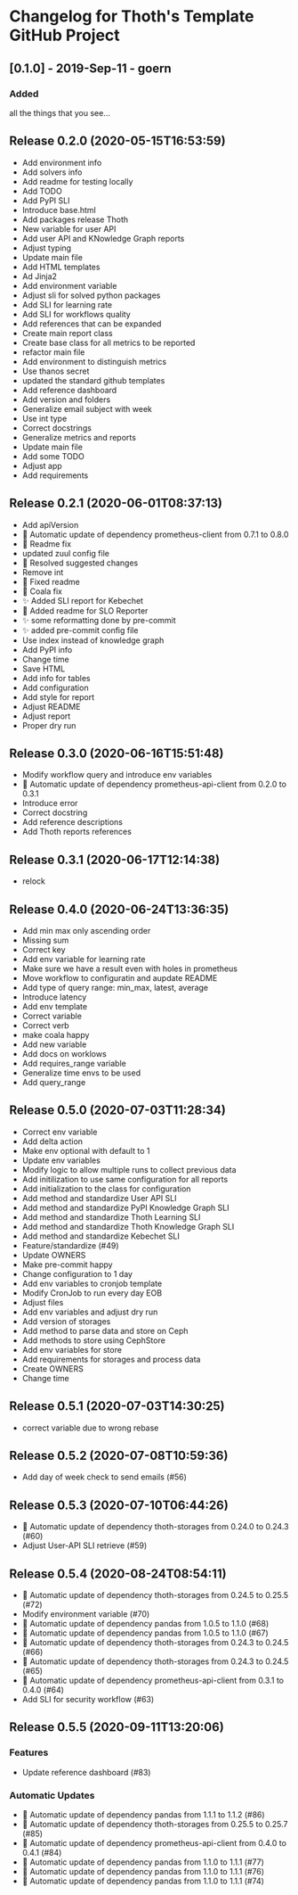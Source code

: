 # Changelog for Thoth's Template GitHub Project

## [0.1.0] - 2019-Sep-11 - goern

### Added

all the things that you see...

## Release 0.2.0 (2020-05-15T16:53:59)
* Add environment info
* Add solvers info
* Add readme for testing locally
* Add TODO
* Add PyPI SLI
* Introduce base.html
* Add packages release Thoth
* New variable for user API
* Add user API and KNowledge Graph reports
* Adjust typing
* Update main file
* Add HTML templates
* Ad Jinja2
* Add environment variable
* Adjust sli for solved python packages
* Add SLI for learning rate
* Add SLI for workflows quality
* Add references that can be expanded
* Create main report class
* Create base class for all metrics to be reported
* refactor main file
* Add environment to distinguish metrics
* Use thanos secret
* updated the standard github templates
* Add reference dashboard
* Add version and folders
* Generalize email subject with week
* Use int type
* Correct docstrings
* Generalize metrics and reports
* Update main file
* Add some TODO
* Adjust app
* Add requirements

## Release 0.2.1 (2020-06-01T08:37:13)
* Add apiVersion
* :pushpin: Automatic update of dependency prometheus-client from 0.7.1 to 0.8.0
* :pencil: Readme fix
* updated zuul config file
* :art: Resolved suggested changes
* Remove int
* :pencil: Fixed readme
* :green_heart: Coala fix
* :sparkles: Added SLI report for Kebechet
* :pencil: Added readme for SLO Reporter
* :sparkles: some reformatting done by pre-commit
* :sparkles: added pre-commit config file
* Use index instead of knowledge graph
* Add PyPI info
* Change time
* Save HTML
* Add info for tables
* Add configuration
* Add style for report
* Adjust README
* Adjust report
* Proper dry run

## Release 0.3.0 (2020-06-16T15:51:48)
* Modify workflow query and introduce env variables
* :pushpin: Automatic update of dependency prometheus-api-client from 0.2.0 to 0.3.1
* Introduce error
* Correct docstring
* Add reference descriptions
* Add Thoth reports references

## Release 0.3.1 (2020-06-17T12:14:38)
* relock

## Release 0.4.0 (2020-06-24T13:36:35)
* Add min max only ascending order
* Missing sum
* Correct key
* Add env variable for learning rate
* Make sure we have a result even with holes in prometheus
* Move workflow to configuratin and aupdate README
* Add type of query range: min_max, latest, average
* Introduce latency
* Add env template
* Correct variable
* Correct verb
* make coala happy
* Add new variable
* Add docs on worklows
* Add requires_range variable
* Generalize time envs to be used
* Add query_range

## Release 0.5.0 (2020-07-03T11:28:34)
* Correct env variable
* Add delta action
* Make env optional with default to 1
* Update env variables
* Modify logic to allow multiple runs to collect previous data
* Add initilization to use same configuration for all reports
* Add initialization to the class for configuration
* Add method and standardize User API SLI
* Add method and standardize PyPI Knowledge Graph SLI
* Add method and standardize Thoth Learning SLI
* Add method and standardize Thoth Knowledge Graph SLI
* Add method and standardize Kebechet SLI
* Feature/standardize (#49)
* Update OWNERS
* Make pre-commit happy
* Change configuration to 1 day
* Add env variables to cronjob template
* Modify CronJob to run every day EOB
* Adjust files
* Add env variables and adjust dry run
* Add version of storages
* Add method to parse data and store on Ceph
* Add methods to store using CephStore
* Add env variables for store
* Add requirements for storages and process data
* Create OWNERS
* Change time

## Release 0.5.1 (2020-07-03T14:30:25)
* correct variable due to wrong rebase

## Release 0.5.2 (2020-07-08T10:59:36)
* Add day of week check to send emails (#56)

## Release 0.5.3 (2020-07-10T06:44:26)
* :pushpin: Automatic update of dependency thoth-storages from 0.24.0 to 0.24.3 (#60)
* Adjust User-API SLI retrieve (#59)

## Release 0.5.4 (2020-08-24T08:54:11)
* :pushpin: Automatic update of dependency thoth-storages from 0.24.5 to 0.25.5 (#72)
* Modify environment variable (#70)
* :pushpin: Automatic update of dependency pandas from 1.0.5 to 1.1.0 (#68)
* :pushpin: Automatic update of dependency pandas from 1.0.5 to 1.1.0 (#67)
* :pushpin: Automatic update of dependency thoth-storages from 0.24.3 to 0.24.5 (#66)
* :pushpin: Automatic update of dependency thoth-storages from 0.24.3 to 0.24.5 (#65)
* :pushpin: Automatic update of dependency prometheus-api-client from 0.3.1 to 0.4.0 (#64)
* Add SLI for security workflow (#63)

## Release 0.5.5 (2020-09-11T13:20:06)
### Features
* Update reference dashboard (#83)
### Automatic Updates
* :pushpin: Automatic update of dependency pandas from 1.1.1 to 1.1.2 (#86)
* :pushpin: Automatic update of dependency thoth-storages from 0.25.5 to 0.25.7 (#85)
* :pushpin: Automatic update of dependency prometheus-api-client from 0.4.0 to 0.4.1 (#84)
* :pushpin: Automatic update of dependency pandas from 1.1.0 to 1.1.1 (#77)
* :pushpin: Automatic update of dependency pandas from 1.1.0 to 1.1.1 (#76)
* :pushpin: Automatic update of dependency pandas from 1.1.0 to 1.1.1 (#74)

